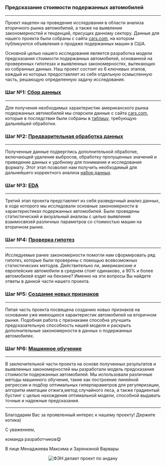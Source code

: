 ### Предсказание стоимости подержанных автомобилей
----

Проект нацелен на проведение исследования в области анализа вторичного рынка автомобилей, а также на выявление закономерностей и тенденций, присущих данному сектору. 
Данные для нашего проекта были собраны с сайта [cars.com](https://www.cars.com/), на котором публикуются объявления о продаже подержанных машин в США.

Основной целью нашего исследования является разработка модели предсказания стоимости подержанных автомобилей, основанной на проверенных гипотезах и выявленных закономерностях, вытекающих из собранных данных. Наш проект состоит из 6 ключевых этапов, каждый из которых предоставляет из себя отдельную осмысленную часть, решающую определенную задачу исследования.

### Шаг №1: [Сбор данных](https://github.com/menadzhiev/car_price_predictor/blob/main/Сбор%20данных.ipynb)
---
Для получения необходимых характеристик американского рынка подержанных автомобилей мы спарсили данные с сайта [cars.com](https://www.cars.com/), которые в последствии были собраны в [таблицу](https://github.com/menadzhiev/car_price_predictor/blob/main/таблицы%20с%20данными/cars_df.csv), требующую дальнейшей обработки.

### Шаг №2: [Предварительная обработка данных](https://github.com/menadzhiev/car_price_predictor/blob/main/Предобработка%20данных.ipynb)
___
Полученные данные подверглись дополнительной обработке, включающей удаление выбросов, обработку пропущенных значений и приведение данных к удобному для понимания и исследования формату. Этот этап позволил нам получить необходимый для дальнейшего корректного анализа [набор данных](https://github.com/menadzhiev/car_price_predictor/blob/main/таблицы%20с%20данными/cars_df_final.csv).

### Шаг №3: [EDA](https://github.com/menadzhiev/car_price_predictor/blob/main/Визуализация.ipynb)
---
Третий этап проекта представляет из себя разведочный анализ данных, в ходе которого мы исследовали основные закономерности в характеристиках подержанных автомобилей. Были проведены статистический и визуальный анализы с целью выявления взаимосвязей различных параметров со стоимостью машин на вторичном рынке.

### Шаг №4: [Проверка гипотез](https://github.com/menadzhiev/car_price_predictor/blob/main/Гипотезы.ipynb)
---
Исследуемые ранее закономерности помогли нам сформировать ряд гипотез, которые были проверены с помощью всевозможных статистических методов. Действительно ли, американские и европейские автомобили в среднем стоят одинаково, а 90% и более автомобилей ездят на бензине? Именно на эти вопросы Вы найдете ответы в данной части нашего проекта.

### Шаг №5: [Создание новых признаков](https://github.com/menadzhiev/car_price_predictor/blob/main/Создание%20новых%20признаков.ipynb)
---
Пятая часть проекта посвящена созданию новых признаков на основании уже имеющихся характеристик автомобилей на вторичном рынке. Подобная работа с признаками способна улучшить предсказательную способность нашей модели и раскрыть дополнительные закономерности в данных о подержанных автомобилях.

### Шаг №6: [Машинное обучение](https://github.com/menadzhiev/car_price_predictor/blob/main/Машинное%20обучение.ipynb)
---
В заключительной части проекта на основе полученных результатов и выявленных закономерностей мы разработали модель предсказания стоимости подержанных автомобилей. Мы использовали различные методы машинного обучения, такие как построение линейной регрессии и подбор оптимальных гиперпараметров для регуляризации, алгоритм имитации отжига,метод случайного леса, а также градиентый бустинг с целью нахождения оптимальной модели, способной выдавать точные и надежные предсказания.

___

Благодарим Вас за проявленный интерес к нашему проекту! Держите котика)

С уважением,

команда разработчиков😋

В лице Менаджиева Максима и Зарянкиной Варвары

<div align="center">
    <img src="https://imgur.com/JAVmJYB.jpg" alt="ФЭН делает проект по андану">
</div>

